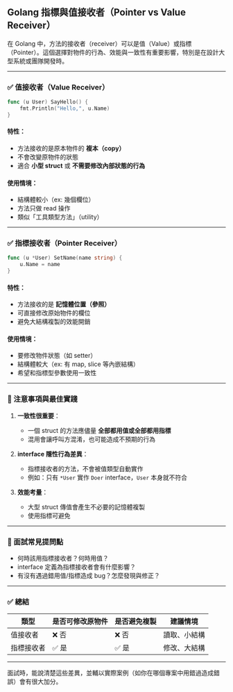 
## Golang 指標與值接收者（Pointer vs Value Receiver）

在 Golang 中，方法的接收者（receiver）可以是值（Value）或指標（Pointer）。這個選擇對物件的行為、效能與一致性有重要影響，特別是在設計大型系統或團隊開發時。

---

### ✅ 值接收者（Value Receiver）

```go
func (u User) SayHello() {
    fmt.Println("Hello,", u.Name)
}
```

#### 特性：
- 方法接收的是原本物件的 **複本（copy）**
- 不會改變原物件的狀態
- 適合 **小型 struct** 或 **不需要修改內部狀態的行為**

#### 使用情境：
- 結構體較小（ex: 幾個欄位）
- 方法只做 read 操作
- 類似「工具類型方法」（utility）

---

### ✅ 指標接收者（Pointer Receiver）

```go
func (u *User) SetName(name string) {
    u.Name = name
}
```

#### 特性：
- 方法接收的是 **記憶體位置（參照）**
- 可直接修改原始物件的欄位
- 避免大結構複製的效能開銷

#### 使用情境：
- 要修改物件狀態（如 setter）
- 結構體較大（ex: 有 map, slice 等內嵌結構）
- 希望和指標型參數使用一致性

---

### 🧠 注意事項與最佳實踐

1. **一致性很重要**：
   - 一個 struct 的方法應儘量 **全部都用值或全部都用指標**
   - 混用會讓呼叫方混淆，也可能造成不預期的行為

2. **interface 隱性行為差異**：
   - 指標接收者的方法，不會被值類型自動實作
   - 例如：只有 `*User` 實作 `Doer` interface，`User` 本身就不符合

3. **效能考量**：
   - 大型 struct 傳值會產生不必要的記憶體複製
   - 使用指標可避免

---

### 📌 面試常見提問點
- 何時該用指標接收者？何時用值？
- interface 定義為指標接收者會有什麼影響？
- 有沒有遇過錯用值/指標造成 bug？怎麼發現與修正？

---

### ✅ 總結
| 類型 | 是否可修改原物件 | 是否避免複製 | 建議情境 |
|------|------------------|--------------|-----------|
| 值接收者 | ❌ 否 | ❌ 否 | 讀取、小結構 |
| 指標接收者 | ✅ 是 | ✅ 是 | 修改、大結構 |

---

面試時，能說清楚這些差異，並輔以實際案例（如你在哪個專案中用錯過造成錯誤）會有很大加分。
